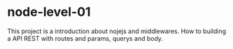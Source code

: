 # node-level-01
This project is a introduction about nojejs and middlewares. How to building a API REST with routes and params, querys and body.
